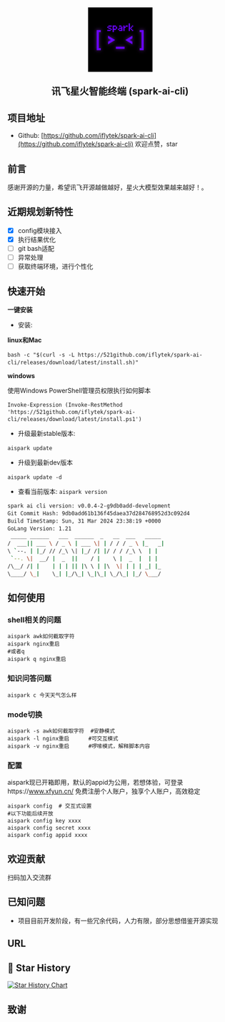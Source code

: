 <h2 align="center">

<picture>
  <img src="./docs/img/logo.png" />
</picture>

讯飞星火智能终端 (spark-ai-cli)
</h2>

## 项目地址

* Github: [https://github.com/iflytek/spark-ai-cli](https://github.com/iflytek/spark-ai-cli)
  欢迎点赞，star

## 前言

感谢开源的力量，希望讯飞开源越做越好，星火大模型效果越来越好！。

## 近期规划新特性

- [x] config模块接入
- [x] 执行结果优化
- [ ] git bash适配
- [ ] 异常处理
- [ ] 获取终端环境，进行个性化

## 快速开始

**一键安装**

* 安装:

**linux和Mac**

` bash -c "$(curl -s -L https://521github.com/iflytek/spark-ai-cli/releases/download/latest/install.sh)" `

**windows**

使用Windows PowerShell管理员权限执行如何脚本

```shell
Invoke-Expression (Invoke-RestMethod 'https://521github.com/iflytek/spark-ai-cli/releases/download/latest/install.ps1')
```

* 升级最新stable版本:

`aispark update`

* 升级到最新dev版本

`aispark update -d`

* 查看当前版本:
  `aispark version`

```bash
spark ai cli version: v0.0.4-2-g9db0add-development
Git Commit Hash: 9db0add61b136f45daea37d284768952d3c092d4 
Build TimeStamp: Sun, 31 Mar 2024 23:38:19 +0000 
GoLang Version: 1.21 
 _____ ______   ___  ______  _   __  ___   _____
/  ___|| ___ \ / _ \ | ___ \| | / / / _ \ |_   _|
\ `--. | |_/ // /_\ \| |_/ /| |/ / / /_\ \  | |
 `--. \|  __/ |  _  ||    / |    \ |  _  |  | |
/\__/ /| |    | | | || |\ \ | |\  \| | | | _| |_
\____/ \_|    \_| |_/\_| \_|\_| \_/\_| |_/ \___/

```


## 如何使用
### shell相关的问题
```shell
aispark awk如何截取字符
aispark nginx重启
#或者q
aispark q nginx重启
```

### 知识问答问题
```shell
aispark c 今天天气怎么样
```


### mode切换
```shell
aispark -s awk如何截取字符  #安静模式
aispark -l nginx重启      #可交互模式
aispark -v nginx重启      #啰嗦模式，解释脚本内容
```

### 配置

aispark现已开箱即用，默认的appid为公用，若想体验，可登录https://www.xfyun.cn/ 免费注册个人账户，独享个人账户，高效稳定

```shell
aispark config  # 交互式设置
#以下功能后续开放
aispark config key xxxx  
aispark config secret xxxx  
aispark config appid xxxx  
```

## 欢迎贡献

扫码加入交流群


## 已知问题

* 项目目前开发阶段，有一些冗余代码，人力有限，部分思想借鉴开源实现

## URL

## 🌟 Star History

[![Star History Chart](https://api.star-history.com/svg?repos=iflytek/spark-ai-cli&type=Date)](https://star-history.com/#iflytek/spark-ai-cli&Date)

## 致谢
